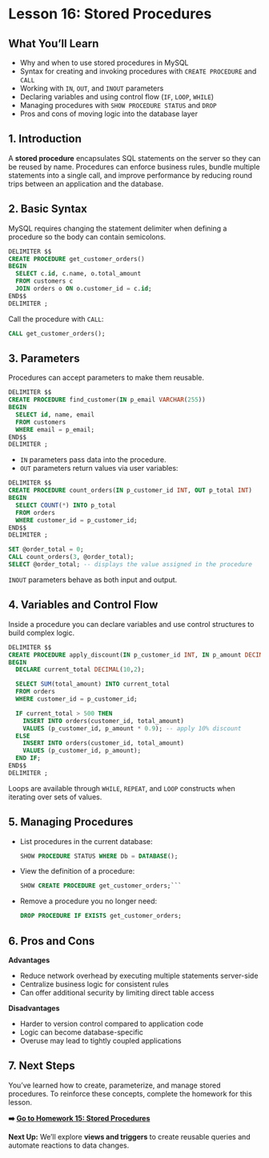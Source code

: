 # Lesson 16: Stored Procedures

## What You’ll Learn

- Why and when to use stored procedures in MySQL
- Syntax for creating and invoking procedures with `CREATE PROCEDURE` and `CALL`
- Working with `IN`, `OUT`, and `INOUT` parameters
- Declaring variables and using control flow (`IF`, `LOOP`, `WHILE`)
- Managing procedures with `SHOW PROCEDURE STATUS` and `DROP`
- Pros and cons of moving logic into the database layer

## 1. Introduction

A **stored procedure** encapsulates SQL statements on the server so they can be reused by name. Procedures can enforce business
rules, bundle multiple statements into a single call, and improve performance by reducing round trips between an application and
the database.

## 2. Basic Syntax

MySQL requires changing the statement delimiter when defining a procedure so the body can contain semicolons.

```sql
DELIMITER $$
CREATE PROCEDURE get_customer_orders()
BEGIN
  SELECT c.id, c.name, o.total_amount
  FROM customers c
  JOIN orders o ON o.customer_id = c.id;
END$$
DELIMITER ;
```

Call the procedure with `CALL`:

```sql
CALL get_customer_orders();
```

## 3. Parameters

Procedures can accept parameters to make them reusable.

```sql
DELIMITER $$
CREATE PROCEDURE find_customer(IN p_email VARCHAR(255))
BEGIN
  SELECT id, name, email
  FROM customers
  WHERE email = p_email;
END$$
DELIMITER ;
```

- `IN` parameters pass data into the procedure.
- `OUT` parameters return values via user variables:

```sql
DELIMITER $$
CREATE PROCEDURE count_orders(IN p_customer_id INT, OUT p_total INT)
BEGIN
  SELECT COUNT(*) INTO p_total
  FROM orders
  WHERE customer_id = p_customer_id;
END$$
DELIMITER ;

SET @order_total = 0;
CALL count_orders(3, @order_total);
SELECT @order_total; -- displays the value assigned in the procedure
```

`INOUT` parameters behave as both input and output.

## 4. Variables and Control Flow

Inside a procedure you can declare variables and use control structures to build complex logic.

```sql
DELIMITER $$
CREATE PROCEDURE apply_discount(IN p_customer_id INT, IN p_amount DECIMAL(10,2))
BEGIN
  DECLARE current_total DECIMAL(10,2);

  SELECT SUM(total_amount) INTO current_total
  FROM orders
  WHERE customer_id = p_customer_id;

  IF current_total > 500 THEN
    INSERT INTO orders(customer_id, total_amount)
    VALUES (p_customer_id, p_amount * 0.9); -- apply 10% discount
  ELSE
    INSERT INTO orders(customer_id, total_amount)
    VALUES (p_customer_id, p_amount);
  END IF;
END$$
DELIMITER ;
```

Loops are available through `WHILE`, `REPEAT`, and `LOOP` constructs when iterating over sets of values.

## 5. Managing Procedures

- List procedures in the current database:

  ```sql
  SHOW PROCEDURE STATUS WHERE Db = DATABASE();
  ```

- View the definition of a procedure:

  ```sql
  SHOW CREATE PROCEDURE get_customer_orders;```

- Remove a procedure you no longer need:

  ```sql
  DROP PROCEDURE IF EXISTS get_customer_orders;
  ```

## 6. Pros and Cons

**Advantages**
- Reduce network overhead by executing multiple statements server-side
- Centralize business logic for consistent rules
- Can offer additional security by limiting direct table access

**Disadvantages**
- Harder to version control compared to application code
- Logic can become database-specific
- Overuse may lead to tightly coupled applications

## 7. Next Steps

You’ve learned how to create, parameterize, and manage stored procedures. To reinforce these concepts, complete the homework for this lesson.

**➡️ [Go to Homework 15: Stored Procedures](../homework/hw15.md)**

**Next Up:** We’ll explore **views and triggers** to create reusable queries and automate reactions to data changes.
